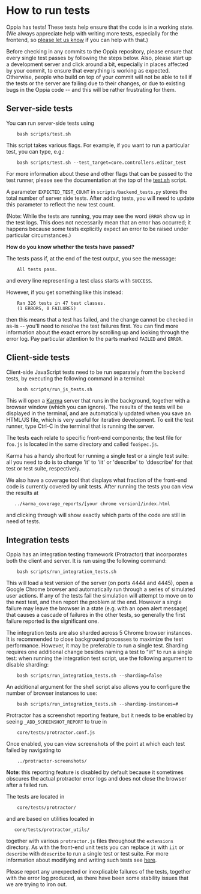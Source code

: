 # How to run tests #

Oppia has tests! These tests help ensure that the code is in a working state. (We always appreciate help with writing more tests, especially for the frontend, so [please let us know](Contributing.md) if you can help with that.)

Before checking in any commits to the Oppia repository, please ensure that every single test passes by following the steps below. Also, please start up a development server and click around a bit, especially in places affected by your commit, to ensure that everything is working as expected. Otherwise, people who build on top of your commit will not be able to tell if the tests or the server are failing due to their changes, or due to existing bugs in the Oppia code -- and this will be rather frustrating for them.

## Server-side tests ##

You can run server-side tests using
```
    bash scripts/test.sh
```

This script takes various flags. For example, if you want to run a particular test, you can type, e.g.:
```
    bash scripts/test.sh --test_target=core.controllers.editor_test
```

For more information about these and other flags that can be passed to the test runner, please see the documentation at the top of the [test.sh](https://github.com/oppia/oppia/tree/master/scripts/test.sh) script.

A parameter `EXPECTED_TEST_COUNT` in `scripts/backend_tests.py` stores the total number of server side tests. After adding tests, you will need to update this parameter to reflect the new test count.

(Note: While the tests are running, you may see the word `ERROR` show up in the test logs. This does not necessarily mean that an error has occurred; it happens because some tests explicitly expect an error to be raised under particular circumstances.)

**How do you know whether the tests have passed?**

The tests pass if, at the end of the test output, you see the message:
```
    All tests pass.
```
and every line representing a test class starts with `SUCCESS`.

However, if you get something like this instead:

```
    Ran 326 tests in 47 test classes.
    (1 ERRORS, 0 FAILURES)
```

then this means that a test has failed, and the change cannot be checked in as-is -- you'll need to resolve the test failures first. You can find more information about the exact errors by scrolling up and looking through the error log. Pay particular attention to the parts marked `FAILED` and `ERROR`.

## Client-side tests ##

Client-side JavaScript tests need to be run separately from the backend tests, by executing the following command in a terminal:
```
    bash scripts/run_js_tests.sh
```

This will open a [Karma](http://karma-runner.github.io/0.10/index.html) server that runs in the background, together with a browser window (which you can ignore). The results of the tests will be displayed in the terminal, and are automatically updated when you save an HTML/JS file, which is very useful for iterative development. To exit the test runner, type Ctrl-C in the terminal that is running the server.

The tests each relate to specific front-end components; the test file for `foo.js` is located in the same directory and called `fooSpec.js`.

Karma has a handy shortcut for running a single test or a single test suite: all you need to do is to change 'it' to 'iit' or 'describe' to 'ddescribe' for that test or test suite, respectively.

We also have a coverage tool that displays what fraction of the front-end code is currently covered by unit tests. After running the tests you can view the results at
```
   ../karma_coverage_reports/[your chrome version]/index.html
```
and clicking through will show exactly which parts of the code are still in need of tests.

## Integration tests ##

Oppia has an integration testing framework (Protractor) that incorporates both the client and server. It is run using the following command:
```
    bash scripts/run_integration_tests.sh
```
This will load a test version of the server (on ports 4444 and 4445), open a Google Chrome browser and automatically run through a series of simulated user actions. If any of the tests fail the simulation will attempt to move on to the next test, and then report the problem at the end. However a single failure may leave the browser in a state (e.g. with an open alert message) that causes a cascade of failures in the other tests, so generally the first failure reported is the significant one.

The integration tests are also sharded across 5 Chrome browser instances. It is recommended to close background processes to maximize the test performance. However, it may be preferable to run a single test. Sharding requires one additional change besides naming a test to "iit" to run a single test: when running the integration test script, use the following argument to disable sharding:
```
    bash scripts/run_integration_tests.sh --sharding=false
```
An additional argument for the shell script also allows you to configure the number of browser instances to use:
```
    bash scripts/run_integration_tests.sh --sharding-instances=#
```

Protractor has a screenshot reporting feature, but it needs to be enabled by seeing `_ADD_SCREENSHOT_REPORT` to true in
```
    core/tests/protractor.conf.js
```
Once enabled, you can view screenshots of the point at which each test failed by navigating to
```
    ../protractor-screenshots/
```
**Note**: this reporting feature is disabled by default because it sometimes obscures the actual protractor error logs and does not close the browser after a failed run.

The tests are located in
```
    core/tests/protractor/
```
and are based on utilities located in
```
   core/tests/protractor_utils/
```
together with various `protractor.js` files throughout the `extensions` directory. As with the front-end unit tests you can replace `it` with `iit` or `describe` with `ddescribe` to run a single test or test suite. For more information about modifying and writing such tests see [here](WritingIntegrationTests.md).

Please report any unexpected or inexplicable failures of the tests, together with the error log produced, as there have been some stability issues that we are trying to iron out.
